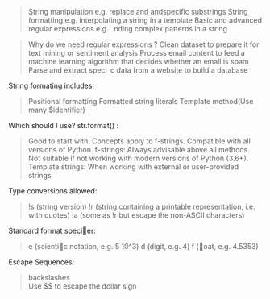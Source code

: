 >String manipulation
e.g. replace and andspecific substrings
>String formatting
e.g. interpolating a string in a template
>Basic and advanced regular expressions
e.g.  nding complex patterns in a string

> Why do we need regular expressions ?
Clean dataset to prepare it for text mining or sentiment analysis
Process email content to feed a machine learning algorithm that decides whether an email is spam
Parse and extract speci c data from a website to build a database

String formating includes:
>Positional formatting
>Formatted string literals
>Template method(Use many $identifier)

Which should I use?
str.format() :
>Good to start with. Concepts apply to f-strings.
>Compatible with all versions of Python.
f-strings:
>Always advisable above all methods.
>Not suitable if not working with modern versions of Python (3.6+).
Template strings:
>When working with external or user-provided strings

Type conversions allowed:
>!s (string version)
>!r (string containing a printable representation, i.e. with quotes)
>!a (some as !r but escape the non-ASCII characters)

Standard format speci􀃗er:
>e (scienti􀃗c notation, e.g. 5 10^3)
>d (digit, e.g. 4)
>f (􀃘oat, e.g. 4.5353)

Escape Sequences:
>backslashes \
>Use $$ to escape the dollar sign

